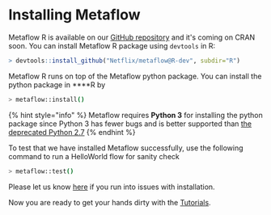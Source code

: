 # Installing Metaflow

Metaflow R is available on our [GitHub repository](https://github.com/Netflix/metaflow) and it's coming on CRAN soon. You can install Metaflow R package using `devtools` in R:

```r
> devtools::install_github("Netflix/metaflow@R-dev", subdir="R")
```

Metaflow R runs on top of the Metaflow python package. You can install the python package in ****R by

```bash
> metaflow::install()
```

{% hint style="info" %}
Metaflow requires **Python 3** for installing the python package since Python 3 has fewer bugs and is better supported than [the deprecated Python 2.7](http://pythonclock.org)
{% endhint %}

To test that we have installed Metaflow successfully, use the following command to run a HelloWorld flow for sanity check

```bash
> metaflow::test()
```

Please let us know [here](http://chat.metaflow.org) if you run into issues with installation. 

Now you are ready to get your hands dirty with the [Tutorials](tutorials/).  


